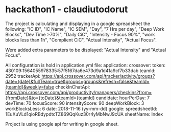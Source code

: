 # hackathon1 - claudiutodorut

The project is calculating and displaying in a google spreadsheet the following:
"IC ID", "IC Name", "IC SEM", "Day", "7 Hrs per day", "Deep Work Blocks", "Dev Time >70%", "Daily CiC", "Intensity - Focus 90%", "work blocks less than 1h", "Complient CiC",	"Actual Intensity", "Actual Focus".

Were added extra parameters to be displayed: "Actual Intensity" and "Actual Focus".

All configuration is hold in application.yml file:
application:
  crossover:
    token: 430109:1564055978335:57f5167da6e473d9a1d41a9cf7b33dab
    teamId: 2952
    trackerApi: https://api.crossover.com/api/tracker/activity/groups?date={date}&fullTeam=true&groups=groups&refresh=false&teamId={teamId}&weekly=false
    checkInChatApi: https://api.crossover.com/api/productivity/managers/checkins?from={fromDate}&to={toDate}&teamId={teamId}
  candidate:
    hourPerDay: 7
    devTime: 70
    focusScore: 90
    intensityScore: 90
    deepWorkBlock: 3
    workBlocksLess: 6
    date: 2018-11-16 (yy-mm-dd)
  google:
    spreedsheetId: 1EuXuVLd1qioRBdypdtcTZ869QqKuz30r4yMbNwJ9cUA
    sheetName: Index

    
Project is using google api for writing in google sheet.     